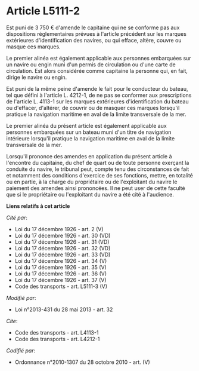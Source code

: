 # Article L5111-2

Est puni de 3 750 € d'amende le capitaine qui ne se conforme pas aux dispositions réglementaires prévues à l'article
précédent sur les marques extérieures d'identification des navires, ou qui efface, altère, couvre ou masque ces marques. 

Le premier alinéa est également applicable aux personnes embarquées sur un navire ou engin muni d'un permis de circulation ou
d'une carte de circulation. Est alors considérée comme capitaine la personne qui, en fait, dirige le navire ou engin. 

Est puni de la même peine d'amende le fait pour le conducteur du bateau, tel que défini à l'article L. 4212-1, de ne pas se
conformer aux prescriptions de l'article L. 4113-1 sur les marques extérieures d'identification du bateau ou d'effacer,
d'altérer, de couvrir ou de masquer ces marques lorsqu'il pratique la navigation maritime en aval de la limite transversale
de la mer. 

Le premier alinéa du présent article est également applicable aux personnes embarquées sur un bateau muni d'un titre de
navigation intérieure lorsqu'il pratique la navigation maritime en aval de la limite transversale de la mer. 

Lorsqu'il prononce des amendes en application du présent article à l'encontre du capitaine, du chef de quart ou de toute
personne exerçant la conduite du navire, le tribunal peut, compte tenu des circonstances de fait et notamment des conditions
d'exercice de ses fonctions, mettre, en totalité ou en partie, à la charge du propriétaire ou de l'exploitant du navire le
paiement des amendes ainsi prononcées. Il ne peut user de cette faculté que si le propriétaire ou l'exploitant du navire a
été cité à l'audience.

**Liens relatifs à cet article**

_Cité par_:

  - Loi du 17 décembre 1926 - art. 2 (V)
  - Loi du 17 décembre 1926 - art. 30 (VD)
  - Loi du 17 décembre 1926 - art. 31 (VD)
  - Loi du 17 décembre 1926 - art. 32 (VD)
  - Loi du 17 décembre 1926 - art. 33 (VD)
  - Loi du 17 décembre 1926 - art. 34 (V)
  - Loi du 17 décembre 1926 - art. 35 (V)
  - Loi du 17 décembre 1926 - art. 36 (V)
  - Loi du 17 décembre 1926 - art. 37 (V)
  - Code des transports - art. L5111-3 (V)

_Modifié par_:

  - Loi n°2013-431 du 28 mai 2013 - art. 32

_Cite_:

  - Code des transports - art. L4113-1
  - Code des transports - art. L4212-1

_Codifié par_:

  - Ordonnance n°2010-1307 du 28 octobre 2010 - art. (V)
